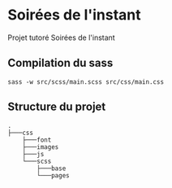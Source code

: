 # Soirées de l'instant

Projet tutoré Soirées de l'instant

## Compilation du sass

```console
sass -w src/scss/main.scss src/css/main.css
```

## Structure du projet

```console
.
├───css
    ├───font
    ├───images
    ├───js
    └───scss
        ├───base
        └───pages
```

